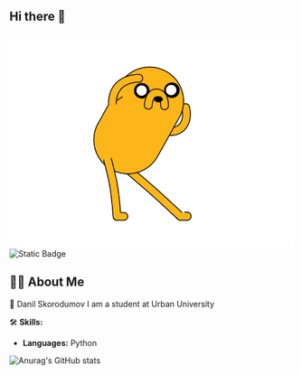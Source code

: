 ## Hi there 👋

<img src="https://github.com/DanilSkorodumov/DanilSkorodumov/blob/main/1573477544_di6xe6z9T.gif" alt="The Unlimited" width="600">


<img alt="Static Badge" src="https://img.shields.io/badge/py-python-green?logo=python">


## 🙋‍♂️ About Me

🚀 Danil Skorodumov
 I am a student at Urban University

 🛠️ **Skills:**
- **Languages:** Python

![Anurag's GitHub stats](https://github-readme-stats.vercel.app/api?username=DanilSkorodumov&show_icons=true&theme=tokyonight)

